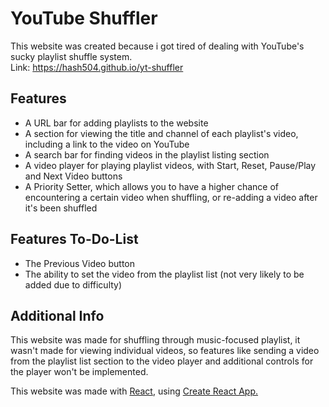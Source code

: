# YouTube Shuffler

This website was created because i got tired of dealing with YouTube's sucky playlist shuffle system.<br>
Link: https://hash504.github.io/yt-shuffler

## Features

* A URL bar for adding playlists to the website
* A section for viewing the title and channel of each playlist's video, including a link to the video on YouTube
* A search bar for finding videos in the playlist listing section
* A video player for playing playlist videos, with Start, Reset, Pause/Play and Next Video buttons
* A Priority Setter, which allows you to have a higher chance of encountering a certain video when shuffling, or re-adding a video after it's been shuffled

## Features To-Do-List

* The Previous Video button
* The ability to set the video from the playlist list (not very likely to be added due to difficulty)

## Additional Info

This website was made for shuffling through music-focused playlist, it wasn't made for viewing individual videos,
so features like sending a video from the playlist list section to the video player and additional controls for the player won't be implemented.

This website was made with [React](https://react.dev), using [Create React App.](https://create-react-app.dev)